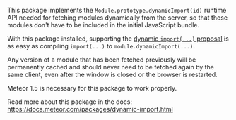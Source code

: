 This package implements the `Module.prototype.dynamicImport(id)` runtime
API needed for fetching modules dynamically from the server, so that those
modules don't have to be included in the initial JavaScript bundle.

With this package installed, supporting the [dynamic `import(...)`
proposal](https://github.com/tc39/proposal-dynamic-import) is as easy as
compiling `import(...)` to `module.dynamicImport(...)`.

Any version of a module that has been fetched previously will be
permanently cached and should never need to be fetched again by the same
client, even after the window is closed or the browser is restarted.

Meteor 1.5 is necessary for this package to work properly.

Read more about this package in the docs: https://docs.meteor.com/packages/dynamic-import.html
